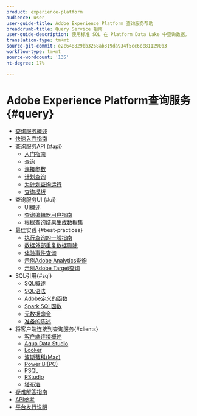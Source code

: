 ```yaml
---
product: experience-platform
audience: user
user-guide-title: Adobe Experience Platform 查询服务帮助
breadcrumb-title: Query Service 指南
user-guide-description: 使用标准 SQL 在 Platform Data Lake 中查询数据。
translation-type: tm+mt
source-git-commit: e2c648829bb3268ab319da934f5cc6cc811290b3
workflow-type: tm+mt
source-wordcount: '135'
ht-degree: 17%

---
```



# Adobe Experience Platform查询服务{#query}

- [查询服务概述](home.md)
- [快速入门指南](quickstart.md)
- 查询服务API {#api}
   - [入门指南](api/getting-started.md)
   - [查询](api/queries.md)
   - [连接参数](api/connection-parameters.md)
   - [计划查询](api/scheduled-queries.md)
   - [为计划查询运行](api/runs-scheduled-queries.md)
   - [查询模板](api/query-templates.md)
- 查询服务UI {#ui}
   - [UI概述](ui/overview.md)
   - [查询编辑器用户指南](ui/user-guide.md)
   - [根据查询结果生成数据集](ui/create-datasets.md)
- 最佳实践 {#best-practices}
   - [执行查询的一般指南](best-practices/writing-queries.md)
   - [数据外部重复数据删除](best-practices/deduplication.md)
   - [体验事件查询](best-practices/experience-event-queries.md)
   - [示例Adobe Analytics查询](best-practices/adobe-analytics.md)
   - [示例Adobe Target查询](best-practices/adobe-target.md)
- SQL引用{#sql}
   - [SQL概述](sql/overview.md)
   - [SQL语法](sql/syntax.md)
   - [Adobe定义的函数](sql/adobe-defined-functions.md)
   - [Spark SQL函数](sql/spark-sql-functions.md)
   - [元数据命令](sql/metadata.md)
   - [准备的陈述](sql/prepared-statements.md)
- 将客户端连接到查询服务{#clients}
   - [客户端连接概述](clients/overview.md)
   - [Aqua Data Studio](clients/aqua-data-studio.md)
   - [Looker](clients/looker.md)
   - [波斯蒂科(Mac)](clients/postico.md)
   - [Power BI(PC)](clients/power-bi.md)
   - [PSQL](clients/psql.md)
   - [RStudio](clients/rstudio.md)
   - [塔布洛](clients/tableau.md)
- [疑难解答指南](troubleshooting-guide.md)
- [API参考](https://www.adobe.io/apis/experienceplatform/home/api-reference.html#!acpdr/swagger-specs/qs-api.yaml)
- [平台发行说明](https://www.adobe.com/go/platform-release-notes-en)